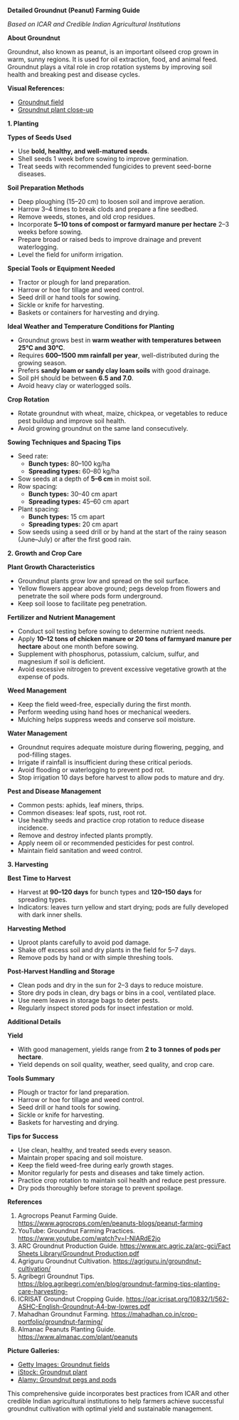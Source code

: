 **Detailed Groundnut (Peanut) Farming Guide**

_Based on ICAR and Credible Indian Agricultural Institutions_

**About Groundnut**

Groundnut, also known as peanut, is an important oilseed crop grown in warm, sunny regions. It is used for oil extraction, food, and animal feed. Groundnut plays a vital role in crop rotation systems by improving soil health and breaking pest and disease cycles.

**Visual References:**

- [Groundnut field](https://www.gettyimages.com/photos/groundnut-field)
- [Groundnut plant close-up](https://www.istockphoto.com/photos/groundnut-plant)

**1\. Planting**

**Types of Seeds Used**

- Use **bold, healthy, and well-matured seeds**.
- Shell seeds 1 week before sowing to improve germination.
- Treat seeds with recommended fungicides to prevent seed-borne diseases.

**Soil Preparation Methods**

- Deep ploughing (15–20 cm) to loosen soil and improve aeration.
- Harrow 3–4 times to break clods and prepare a fine seedbed.
- Remove weeds, stones, and old crop residues.
- Incorporate **5–10 tons of compost or farmyard manure per hectare** 2–3 weeks before sowing.
- Prepare broad or raised beds to improve drainage and prevent waterlogging.
- Level the field for uniform irrigation.

**Special Tools or Equipment Needed**

- Tractor or plough for land preparation.
- Harrow or hoe for tillage and weed control.
- Seed drill or hand tools for sowing.
- Sickle or knife for harvesting.
- Baskets or containers for harvesting and drying.

**Ideal Weather and Temperature Conditions for Planting**

- Groundnut grows best in **warm weather with temperatures between 25°C and 30°C**.
- Requires **600–1500 mm rainfall per year**, well-distributed during the growing season.
- Prefers **sandy loam or sandy clay loam soils** with good drainage.
- Soil pH should be between **6.5 and 7.0**.
- Avoid heavy clay or waterlogged soils.

**Crop Rotation**

- Rotate groundnut with wheat, maize, chickpea, or vegetables to reduce pest buildup and improve soil health.
- Avoid growing groundnut on the same land consecutively.

**Sowing Techniques and Spacing Tips**

- Seed rate:
  - **Bunch types:** 80–100 kg/ha
  - **Spreading types:** 60–80 kg/ha
- Sow seeds at a depth of **5–6 cm** in moist soil.
- Row spacing:
  - **Bunch types:** 30–40 cm apart
  - **Spreading types:** 45–60 cm apart
- Plant spacing:
  - **Bunch types:** 15 cm apart
  - **Spreading types:** 20 cm apart
- Sow seeds using a seed drill or by hand at the start of the rainy season (June–July) or after the first good rain.

**2\. Growth and Crop Care**

**Plant Growth Characteristics**

- Groundnut plants grow low and spread on the soil surface.
- Yellow flowers appear above ground; pegs develop from flowers and penetrate the soil where pods form underground.
- Keep soil loose to facilitate peg penetration.

**Fertilizer and Nutrient Management**

- Conduct soil testing before sowing to determine nutrient needs.
- Apply **10–12 tons of chicken manure or 20 tons of farmyard manure per hectare** about one month before sowing.
- Supplement with phosphorus, potassium, calcium, sulfur, and magnesium if soil is deficient.
- Avoid excessive nitrogen to prevent excessive vegetative growth at the expense of pods.

**Weed Management**

- Keep the field weed-free, especially during the first month.
- Perform weeding using hand hoes or mechanical weeders.
- Mulching helps suppress weeds and conserve soil moisture.

**Water Management**

- Groundnut requires adequate moisture during flowering, pegging, and pod-filling stages.
- Irrigate if rainfall is insufficient during these critical periods.
- Avoid flooding or waterlogging to prevent pod rot.
- Stop irrigation 10 days before harvest to allow pods to mature and dry.

**Pest and Disease Management**

- Common pests: aphids, leaf miners, thrips.
- Common diseases: leaf spots, rust, root rot.
- Use healthy seeds and practice crop rotation to reduce disease incidence.
- Remove and destroy infected plants promptly.
- Apply neem oil or recommended pesticides for pest control.
- Maintain field sanitation and weed control.

**3\. Harvesting**

**Best Time to Harvest**

- Harvest at **90–120 days** for bunch types and **120–150 days** for spreading types.
- Indicators: leaves turn yellow and start drying; pods are fully developed with dark inner shells.

**Harvesting Method**

- Uproot plants carefully to avoid pod damage.
- Shake off excess soil and dry plants in the field for 5–7 days.
- Remove pods by hand or with simple threshing tools.

**Post-Harvest Handling and Storage**

- Clean pods and dry in the sun for 2–3 days to reduce moisture.
- Store dry pods in clean, dry bags or bins in a cool, ventilated place.
- Use neem leaves in storage bags to deter pests.
- Regularly inspect stored pods for insect infestation or mold.

**Additional Details**

**Yield**

- With good management, yields range from **2 to 3 tonnes of pods per hectare**.
- Yield depends on soil quality, weather, seed quality, and crop care.

**Tools Summary**

- Plough or tractor for land preparation.
- Harrow or hoe for tillage and weed control.
- Seed drill or hand tools for sowing.
- Sickle or knife for harvesting.
- Baskets for harvesting and drying.

**Tips for Success**

- Use clean, healthy, and treated seeds every season.
- Maintain proper spacing and soil moisture.
- Keep the field weed-free during early growth stages.
- Monitor regularly for pests and diseases and take timely action.
- Practice crop rotation to maintain soil health and reduce pest pressure.
- Dry pods thoroughly before storage to prevent spoilage.

**References**

1. Agrocrops Peanut Farming Guide. <https://www.agrocrops.com/en/peanuts-blogs/peanut-farming>
2. YouTube: Groundnut Farming Practices. <https://www.youtube.com/watch?v=I-NIARdE2jo>
3. ARC Groundnut Production Guide. [https://www.arc.agric.za/arc-gci/Fact Sheets Library/Groundnut Production.pdf](https://www.arc.agric.za/arc-gci/Fact%20Sheets%20Library/Groundnut%20Production.pdf)
4. Agriguru Groundnut Cultivation. <https://agriguru.in/groundnut-cultivation/>
5. Agribegri Groundnut Tips. <https://blog.agribegri.com/en/blog/groundnut-farming-tips-planting-care-harvesting->
6. ICRISAT Groundnut Cropping Guide. <https://oar.icrisat.org/10832/1/562-ASHC-English-Groundnut-A4-bw-lowres.pdf>
7. Mahadhan Groundnut Farming. <https://mahadhan.co.in/crop-portfolio/groundnut-farming/>
8. Almanac Peanuts Planting Guide. <https://www.almanac.com/plant/peanuts>

**Picture Galleries:**

- [Getty Images: Groundnut fields](https://www.gettyimages.com/photos/groundnut-field)
- [iStock: Groundnut plant](https://www.istockphoto.com/photos/groundnut-plant)
- [Alamy: Groundnut pegs and pods](https://www.alamy.com/stock-photo-groundnut-pegs.html)

This comprehensive guide incorporates best practices from ICAR and other credible Indian agricultural institutions to help farmers achieve successful groundnut cultivation with optimal yield and sustainable management.